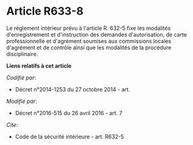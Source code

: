 # Article R633-8

Le règlement intérieur prévu à l'article R. 632-5 fixe les modalités d'enregistrement et d'instruction des demandes
d'autorisation, de carte professionnelle et d'agrément soumises aux commissions  locales d'agrément et de contrôle ainsi que
les modalités de la procédure disciplinaire.

**Liens relatifs à cet article**

_Codifié par_:

  - Décret n°2014-1253 du 27 octobre 2014 - art.

_Modifié par_:

  - Décret n°2016-515 du 26 avril 2016 - art. 7

_Cite_:

  - Code de la sécurité intérieure - art. R632-5
